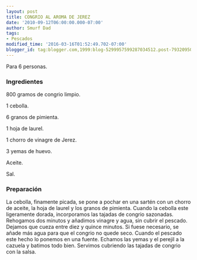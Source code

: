 ```yaml
---
layout: post
title: CONGRIO AL AROMA DE JEREZ
date: '2010-09-12T06:00:00.000-07:00'
author: Smurf Dad
tags:
- Pescados
modified_time: '2016-03-16T01:52:49.702-07:00'
blogger_id: tag:blogger.com,1999:blog-5299957599287034512.post-7932095023471768467
---
```


Para 6 personas.

<h3>Ingredientes</h3>

800 gramos de congrio limpio.

1 cebolla.

6 granos de pimienta.

1 hoja de laurel.

1 chorro de vinagre de Jerez.

3 yemas de huevo.

Aceite.

Sal.

<h3>Preparación</h3>

La cebolla, finamente picada, se pone a pochar en una sartén con un chorro de aceite, la hoja de laurel y los granos de pimienta. Cuando la cebolla este ligeramente dorada, incorporamos las tajadas de congrio sazonadas. Rehogamos dos minutos y añadimos vinagre y agua, sin cubrir el pescado. Dejamos que cueza entre diez y quince minutos. Si fuese necesario, se añade más agua para que el congrio no quede seco. Cuando el pescado este hecho lo ponemos en una fuente. Echamos las yemas y el perejil a la cazuela y batimos todo bien. Servimos cubriendo las tajadas de congrio con la salsa.

